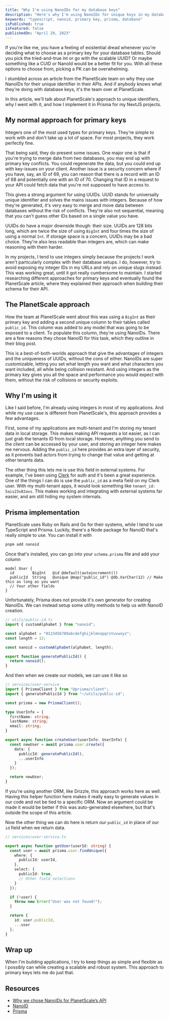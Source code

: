 ```yaml
---
title: "Why I'm using NanoIDs for my database keys"
description: "Here's why I'm using NanoIDs for unique keys in my database models."
keywords: "typescript, nanoid, primary key, prisma, database"
isPublished: true
isFeatured: false
publishedOn: "April 29, 2023"
---
```


If you're like me, you have a feeling of existential dread whenever you're deciding what to choose as a primary key for your database tables. Should you pick the tried-and-true int or go with the scalable UUID? Or maybe something like a CUID or NanoId would be a better fit for you. With all these options to choose from, picking a PK can be overwhelming.

I stumbled across an article from the PlanetScale team on why they use NanoIDs for their unique identifier in their APIs. And if anybody knows what they're doing with database keys, it's the team over at PlanetScale.

In this article, we'll talk about PlanetScale's approach to unique identifiers, why I went with it, and how I implement it in Prisma for my NextJS projects.

## My normal approach for primary keys

Integers one of the most used types for primary keys. They're simple to work with and don't take up a lot of space. For most projects, they work perfectly fine.

That being said, they do present some issues. One major one is that if you're trying to merge data from two databases, you may end up with primary key conflicts. You could regenerate the data, but you could end up with key-issues on your client. Another issue is a security concern where if you have, say, an ID of 69, you can reason that there is a record with an ID of 68 and potentially one with an ID of 70. Changing that ID in a request to your API could fetch data that you're not supposed to have access to.

This gives a strong argument for using UUIDs. UUID stands for universally unique identifier and solves the mains issues with integers. Because of how they're generated, it's very easy to merge and move data between databases without the risk of conflicts. They're also not sequential, meaning that you can't guess other IDs based on a single value you have.

UUIDs do have a major downside though: their size. UUIDs are 128 bits long, which are twice the size of using `BigInt` and four times the size of using a normal `Int`. If storage space is a concern, UUIDs may be a bad choice. They're also less readable than integers are, which can make reasoning with them harder.

In my projects, I tend to use integers simply because the projects I work aren't particularly complex with their database setups. I do, however, try to avoid exposing my integer IDs in my URLs and rely on unique slugs instead. This was working great, until it got really cumbersome to maintain. I started researching different approaches for primary keys and eventually found the PlanetScale article, where they explained their approach when building their schema for their API.

## The PlanetScale approach

How the team at PlanetScale went about this was using a `BigInt` as their primary key and adding a second unique column to their tables called `public_id`. This column was added to any model that was going to be exposed to a client. To populate this column, they're using NanoIDs. There are a few reasons they chose NanoID for this task, which they outline in their blog post.

This is a best-of-both-worlds approach that give the advantages of integers and the uniqueness of UUIDs, without the cons of either. NanoIDs are super customizable, letting you set what length you want and what characters you want included, all while being collision resistant. And using integers as the primary key gives you all the space and performance you would expect with them, without the risk of collisions or security exploits.

## Why I'm using it

Like I said before, I'm already using integers in most of my applications. And while my use case is different from PlanetScale's, this approach provides a few advantages.

First, some of my applications are multi-tenant and I'm storing my tenant data in local storage. This makes making API requests a lot easier, as I can just grab the tenants ID from local storage. However, anything you send to the client can be accessed by your user, and storing an integer here makes me nervous. Adding the `public_id` here provides an extra layer of security, as it prevents bad actors from trying to change that value and getting at other tenants data.

The other thing this lets me is use this field in external systems. For example, I've been using [Clerk](https://clerk.com/) for auth and it's been a great experience. One of the things I can do is use the `public_id` as a meta field on my Clerk user. With my multi-tenant apps, it would look something like `tenant_id: 5ais23v82avs`. This makes working and integrating with external systems far easier, and am still hiding my system internals.

## Prisma implementation

PlanetScale uses Ruby on Rails and Go for their systems, while I tend to use TypeScript and Prisma. Luckily, there's a Node package for NanoID that's really simple to use. You can install it with

```bash
pnpm add nanoid
```

Once that's installed, you can go into your `schema.prisma` file and add your column

```prisma
model User {
  id        BigInt   @id @default(autoincrement())
  publicId  String   @unique @map("public_id") @db.VarChar(12) // Make this as long as you want
  // Your other fields
}
```

Unfortunately, Prisma does not provide it's own generator for creating NanoIDs. We can instead setup some utility methods to help us with NanoID creation.

```ts
// utils/public-id.ts
import { customAlphabet } from "nanoid";

const alphabet = "0123456789abcdefghijklmnopqrstuvwxyz";
const length = 12;

const nanoid = customAlphabet(alphabet, length);

export function generatePublicId() {
  return nanoid();
}
```

And then when we create our models, we can use it like so

```ts
// services/user-service
import { PrismaClient } from "@prisma/client";
import { generatePublicId } from "~/utils/public-id";

const prisma = new PrismaClient();

type UserInfo = {
  firstName: string;
  lastName: string;
  email: string;
}

export async function createUser(userInfo: UserInfo) {
  const newUser = await prisma.user.create({
    data: {
      publicId: generatePublicId(),
      ...userInfo
    }
  });

  return newUser;
}
```

If you're using another ORM, like Drizzle, this approach works here as well. Having this helper function here makes it really easy to generate values in our code and not be tied to a specific ORM. Now an argument could be made it would be better if this was auto-generated elsewhere, but that's outside the scope of this article.

Now the other thing we can do here is return our `public_id` in place of our `id` field when we return data.

```ts
// services/user-service.ts

export async function getUser(userId: string) {
  const user = await prisma.user.findUnique({
    where: {
      publicId: userId,
    },
    select: {
      publicId: true,
      // Other field selections
    }
  });

  if (!user) {
    throw new Error("User was not found!");
  }

  return {
    id: user.publicId,
    ...user
  };
}
```

## Wrap up

When I'm building applications, I try to keep things as simple and flexible as I possibly can while creating a scalable and robust system. This approach to primary keys lets me do just that.

## Resources

- [Why we chose NanoIDs for PlanetScale’s API](https://planetscale.com/blog/why-we-chose-nanoids-for-planetscales-api)
- [NanoID](https://github.com/ai/nanoid)
- [Prisma](https://www.prisma.io/)
